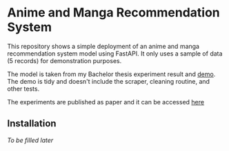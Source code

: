 # Anime and Manga Recommendation System

This repository shows a simple deployment of an anime and manga recommendation system model using FastAPI. It only uses a sample of data (5 records) for demonstration purposes.

The model is taken from my Bachelor thesis experiment result and [demo](./Demo_CDRS.ipynb). The demo is tidy and doesn't include the scraper, cleaning routine, and other tests.

The experiments are published as paper and it can be accessed [here](https://ieeexplore.ieee.org/abstract/document/9946560)

## Installation

*To be filled later*

